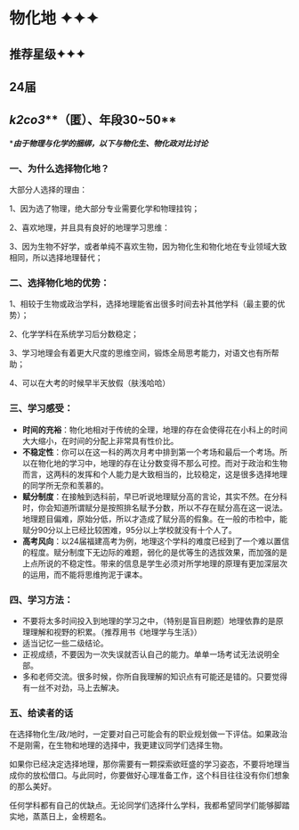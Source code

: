 # 物化地 ✦✦✦

## **推荐星级✦✦✦**

## **24届**

## _**k2co3**_\*\*（匿）、年段30\~50\*\*

\*_**由于物理与化学的捆绑，以下与物化生、物化政对比讨论**_

### 一、为什么选择物化地？

大部分人选择的理由：

1、因为选了物理，绝大部分专业需要化学和物理挂钩；

2、喜欢地理，并且具有良好的地理学习思维：

3、因为生物不好学，或者单纯不喜欢生物，因为物化生和物化地在专业领域大致相同，所以选择地理替代；

### 二、选择物化地的优势：

1、相较于生物或政治学科，选择地理能省出很多时间去补其他学科（最主要的优势）；

2、化学学科在系统学习后分数稳定；

3、学习地理会有着更大尺度的思维空间，锻炼全局思考能力，对语文也有所帮助；

4、可以在大考的时候早半天放假（肤浅哈哈）

### 三、学习感受：

* **时间的充裕**：物化地相对于传统的全理，地理的存在会使得花在小科上的时间大大缩小，在时间的分配上非常具有性价比。
* **不稳定性**：你可以在这一科的两次月考中排到第一个考场和最后一个考场。所以在物化地的学习中，地理的存在让分数变得不那么可控。而对于政治和生物而言，这两科的发挥和个人能力是大致相当的，比较稳定，这是很多选择地理的同学所无奈和羡慕的。
* **赋分制度**：在接触到选科前，早已听说地理赋分高的言论，其实不然。在分科时，你会知道所谓赋分是按照排名赋予分数，所以不存在赋分高在这一说法。地理题目偏难，原始分低，所以才造成了赋分高的假象。在一般的市检中，能赋分90分以上已经比较困难，95分以上学校就没有十个人了。
* **高考风向**：以24届福建高考为例，地理这个学科的难度已经到了一个难以置信的程度。赋分制度下无边际的难题，弱化的是优等生的选拔效果，而加强的是上点所说的不稳定性。带来的信息是学生必须对所学地理的原理有更加深层次的运用，而不能将思维拘泥于课本。

### 四、学习方法：

* 不要将太多时间投入到地理的学习之中，（特别是盲目刷题）地理依靠的是原理理解和视野的积累。（推荐用书《地理学与生活》）
* 适当记忆一些二级结论。
* 正视成绩，不要因为一次失误就否认自己的能力。单单一场考试无法说明全部。
* 多和老师交流。很多时候，你所自我理解的知识点有可能还是错的。只要觉得有一丝不对劲，马上去解决。

### 五、给读者的话

在选择物化生/政/地时，一定要对自己可能会有的职业规划做一下评估。如果政治不是刚需，在生物和地理的选择中，我更建议同学们选择生物。

如果你已经决定选择地理，那你需要有一颗探索欲旺盛的学习姿态，不要将地理当成你的放松借口。与此同时，你要做好心理准备工作，这个科目往往没有你们想象的那么美好。

任何学科都有自己的优缺点。无论同学们选择什么学科，我都希望同学们能够脚踏实地，蒸蒸日上，金榜题名。
